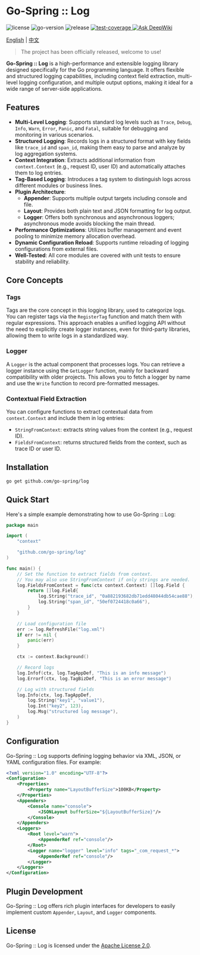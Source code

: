 # Go-Spring :: Log

<div>
   <img src="https://img.shields.io/github/license/go-spring/log" alt="license"/>
   <img src="https://img.shields.io/github/go-mod/go-version/go-spring/log" alt="go-version"/>
   <img src="https://img.shields.io/github/v/release/go-spring/log?include_prereleases" alt="release"/>
   <a href="https://codecov.io/gh/go-spring/log" > 
      <img src="https://codecov.io/gh/go-spring/log/graph/badge.svg?token=QBCHVEK97Q" alt="test-coverage"/> 
   </a>
   <a href="https://deepwiki.com/go-spring/log"><img src="https://deepwiki.com/badge.svg" alt="Ask DeepWiki"></a>
</div>

[English](README.md) | [中文](README_CN.md)

> The project has been officially released, welcome to use!

**Go-Spring :: Log** is a high-performance and extensible logging library designed specifically for the Go programming
language. It offers flexible and structured logging capabilities, including context field extraction, multi-level
logging configuration, and multiple output options, making it ideal for a wide range of server-side applications.

## Features

* **Multi-Level Logging**: Supports standard log levels such as `Trace`, `Debug`, `Info`, `Warn`, `Error`, `Panic`, and
  `Fatal`, suitable for debugging and monitoring in various scenarios.
* **Structured Logging**: Records logs in a structured format with key fields like `trace_id` and `span_id`, making them
  easy to parse and analyze by log aggregation systems.
* **Context Integration**: Extracts additional information from `context.Context` (e.g., request ID, user ID) and
  automatically attaches them to log entries.
* **Tag-Based Logging**: Introduces a tag system to distinguish logs across different modules or business lines.
* **Plugin Architecture**:
    * **Appender**: Supports multiple output targets including console and file.
    * **Layout**: Provides both plain text and JSON formatting for log output.
    * **Logger**: Offers both synchronous and asynchronous loggers; asynchronous mode avoids blocking the main thread.
* **Performance Optimizations**: Utilizes buffer management and event pooling to minimize memory allocation overhead.
* **Dynamic Configuration Reload**: Supports runtime reloading of logging configurations from external files.
* **Well-Tested**: All core modules are covered with unit tests to ensure stability and reliability.

## Core Concepts

### Tags

Tags are the core concept in this logging library, used to categorize logs. You can register tags via the `RegisterTag`
function and match them with regular expressions.
This approach enables a unified logging API without the need to explicitly create logger instances, even for third-party
libraries, allowing them to write logs in a standardized way.

### Logger

A `Logger` is the actual component that processes logs. You can retrieve a logger instance using the `GetLogger`
function, mainly for backward compatibility with older projects.
This allows you to fetch a logger by name and use the `Write` function to record pre-formatted messages.

### Contextual Field Extraction

You can configure functions to extract contextual data from `context.Context` and include them in log entries:

* `StringFromContext`: extracts string values from the context (e.g., request ID).
* `FieldsFromContext`: returns structured fields from the context, such as trace ID or user ID.

## Installation

```bash
go get github.com/go-spring/log
```

## Quick Start

Here's a simple example demonstrating how to use Go-Spring :: Log:

```go
package main

import (
	"context"

	"github.com/go-spring/log"
)

func main() {
	// Set the function to extract fields from context.
	// You may also use StringFromContext if only strings are needed.
	log.FieldsFromContext = func(ctx context.Context) []log.Field {
		return []log.Field{
			log.String("trace_id", "0a882193682db71edd48044db54cae88"),
			log.String("span_id", "50ef0724418c0a66"),
		}
	}

	// Load configuration file
	err := log.RefreshFile("log.xml")
	if err != nil {
		panic(err)
	}

	ctx := context.Background()

	// Record logs
	log.Infof(ctx, log.TagAppDef, "This is an info message")
	log.Errorf(ctx, log.TagBizDef, "This is an error message")

    // Log with structured fields
    log.Info(ctx, log.TagAppDef,
        log.String("key1", "value1"),
        log.Int("key2", 123),
        log.Msg("structured log message"),
    )
}
```

## Configuration

Go-Spring :: Log supports defining logging behavior via XML, JSON, or YAML configuration files. For example:

```xml
<?xml version="1.0" encoding="UTF-8"?>
<Configuration>
    <Properties>
        <Property name="LayoutBufferSize">100KB</Property>
    </Properties>
    <Appenders>
        <Console name="console">
            <JSONLayout bufferSize="${LayoutBufferSize}"/>
        </Console>
    </Appenders>
    <Loggers>
        <Root level="warn">
            <AppenderRef ref="console"/>
        </Root>
        <Logger name="logger" level="info" tags="_com_request_*">
            <AppenderRef ref="console"/>
        </Logger>
    </Loggers>
</Configuration>
```

## Plugin Development

Go-Spring :: Log offers rich plugin interfaces for developers to easily implement custom `Appender`, `Layout`, and
`Logger` components.

## License

Go-Spring :: Log is licensed under the [Apache License 2.0](https://www.apache.org/licenses/LICENSE-2.0).
